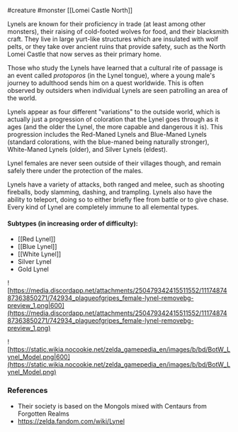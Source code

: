  #creature #monster [[Lomei Castle North]]

Lynels are known for their proficiency in trade (at least among other monsters), their raising of cold-footed wolves for food, and their blacksmith craft. They live in large yurt-like structures which are insulated with wolf pelts, or they take over ancient ruins that provide safety, such as the North Lomei Castle that now serves as their primary home.

Those who study the Lynels have learned that a cultural rite of passage is an event called *protoporos* (in the Lynel tongue), where a young male's journey to adulthood sends him on a quest worldwide. This is often observed by outsiders when individual Lynels are seen patrolling an area of the world.

Lynels appear as four different "variations" to the outside world, which is actually just a progression of coloration that the Lynel goes through as it ages (and the older the Lynel, the more capable and dangerous it is). This progression includes the Red-Maned Lynels and Blue-Maned Lynels (standard colorations, with the blue-maned being naturally stronger), White-Maned Lynels (older), and Silver Lynels (eldest).

Lynel females are never seen outside of their villages though, and remain safely there under the protection of the males.

Lynels have a variety of attacks, both ranged and melee, such as shooting fireballs, body slamming, dashing, and trampling. Lynels also have the ability to teleport, doing so to either briefly flee from battle or to give chase. Every kind of Lynel are completely immune to all elemental types.

#### Subtypes (in increasing order of difficulty):

* [[Red Lynel]]
* [[Blue Lynel]]
* [[White Lynel]]
* Silver Lynel
* Gold Lynel

![https://media.discordapp.net/attachments/250479342415511552/1117487487363850271/742934_plagueofgripes_female-lynel-removebg-preview_1.png|600](https://media.discordapp.net/attachments/250479342415511552/1117487487363850271/742934_plagueofgripes_female-lynel-removebg-preview_1.png)

![https://static.wikia.nocookie.net/zelda_gamepedia_en/images/b/bd/BotW_Lynel_Model.png|600](https://static.wikia.nocookie.net/zelda_gamepedia_en/images/b/bd/BotW_Lynel_Model.png)

### References

* Their society is based on the Mongols mixed with Centaurs from Forgotten Realms
* https://zelda.fandom.com/wiki/Lynel
